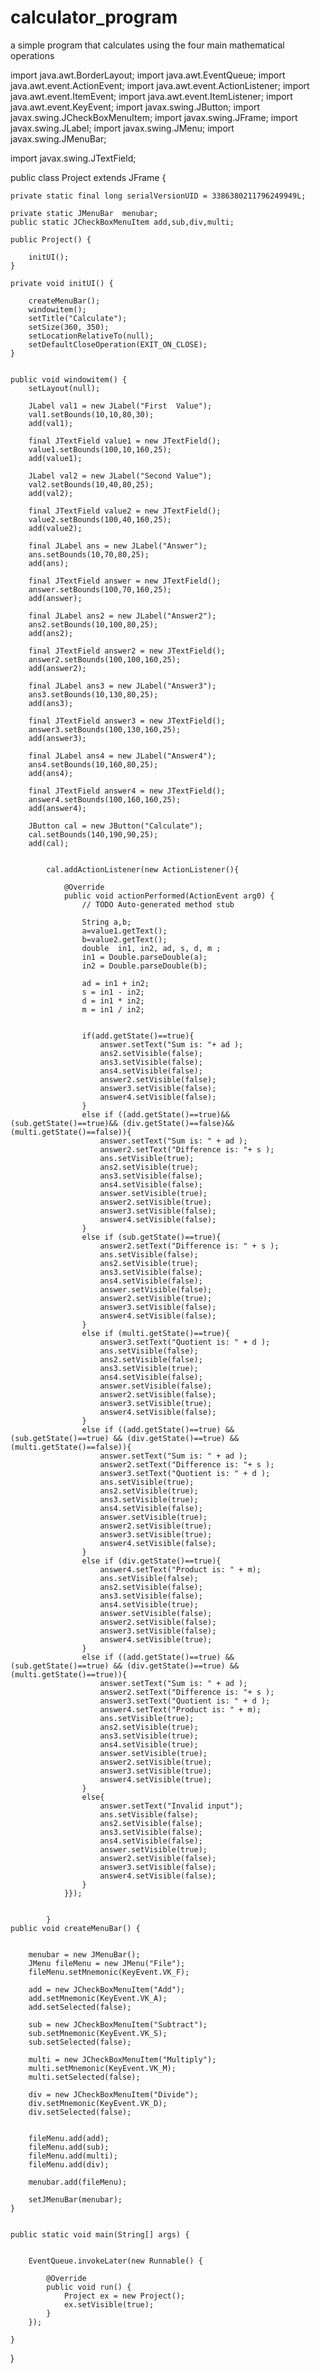# calculator_program
a simple program that calculates using the four main mathematical operations


import java.awt.BorderLayout;
import java.awt.EventQueue;
import java.awt.event.ActionEvent;
import java.awt.event.ActionListener;
import java.awt.event.ItemEvent;
import java.awt.event.ItemListener;
import java.awt.event.KeyEvent;
import javax.swing.JButton;
import javax.swing.JCheckBoxMenuItem;
import javax.swing.JFrame;
import javax.swing.JLabel;
import javax.swing.JMenu;
import javax.swing.JMenuBar;


import javax.swing.JTextField;

public class Project extends JFrame { 

	
	private static final long serialVersionUID = 3386380211796249949L;

	private static JMenuBar  menubar;
	public static JCheckBoxMenuItem add,sub,div,multi;

	public Project() {

		initUI();
	}

	private void initUI() {

		createMenuBar();
		windowitem(); 
		setTitle("Calculate");
		setSize(360, 350);
		setLocationRelativeTo(null);
		setDefaultCloseOperation(EXIT_ON_CLOSE);
	}


	public void windowitem() {
		setLayout(null);

		JLabel val1 = new JLabel("First  Value");
		val1.setBounds(10,10,80,30);
		add(val1);

		final JTextField value1 = new JTextField();
		value1.setBounds(100,10,160,25);
		add(value1);

		JLabel val2 = new JLabel("Second Value");
		val2.setBounds(10,40,80,25);
		add(val2);

		final JTextField value2 = new JTextField();
		value2.setBounds(100,40,160,25);
		add(value2);

		final JLabel ans = new JLabel("Answer");
		ans.setBounds(10,70,80,25);
		add(ans);

		final JTextField answer = new JTextField();
		answer.setBounds(100,70,160,25);
		add(answer);

		final JLabel ans2 = new JLabel("Answer2");
		ans2.setBounds(10,100,80,25);
		add(ans2);
		
		final JTextField answer2 = new JTextField();
		answer2.setBounds(100,100,160,25);
		add(answer2);
		
		final JLabel ans3 = new JLabel("Answer3");
		ans3.setBounds(10,130,80,25);
		add(ans3);

		final JTextField answer3 = new JTextField();
		answer3.setBounds(100,130,160,25);
		add(answer3);
		
		final JLabel ans4 = new JLabel("Answer4");
		ans4.setBounds(10,160,80,25);
		add(ans4);
		
		final JTextField answer4 = new JTextField();
		answer4.setBounds(100,160,160,25);
		add(answer4);
		
		JButton cal = new JButton("Calculate");
		cal.setBounds(140,190,90,25);
		add(cal);
	
		
			cal.addActionListener(new ActionListener(){

				@Override
				public void actionPerformed(ActionEvent arg0) {
					// TODO Auto-generated method stub
					
					String a,b;
					a=value1.getText();
					b=value2.getText();
					double  in1, in2, ad, s, d, m ;
					in1 = Double.parseDouble(a);
					in2 = Double.parseDouble(b);
					
					ad = in1 + in2;
					s = in1 - in2;
					d = in1 * in2;
					m = in1 / in2;
					
					
					if(add.getState()==true){
						answer.setText("Sum is: "+ ad );
						ans2.setVisible(false);
						ans3.setVisible(false);
						ans4.setVisible(false);
						answer2.setVisible(false);
						answer3.setVisible(false);
						answer4.setVisible(false);
					}
					else if ((add.getState()==true)&&(sub.getState()==true)&& (div.getState()==false)&& (multi.getState()==false)){
						answer.setText("Sum is: " + ad );
						answer2.setText("Difference is: "+ s );
						ans.setVisible(true);
						ans2.setVisible(true);
						ans3.setVisible(false);
						ans4.setVisible(false);
						answer.setVisible(true);
						answer2.setVisible(true);
						answer3.setVisible(false);
						answer4.setVisible(false);
					}
					else if (sub.getState()==true){
						answer2.setText("Difference is: " + s );
						ans.setVisible(false);
						ans2.setVisible(true);
						ans3.setVisible(false);
						ans4.setVisible(false);
						answer.setVisible(false);
						answer2.setVisible(true);
						answer3.setVisible(false);
						answer4.setVisible(false);
					}
					else if (multi.getState()==true){
						answer3.setText("Quotient is: " + d );
						ans.setVisible(false);
						ans2.setVisible(false);
						ans3.setVisible(true);
						ans4.setVisible(false);
						answer.setVisible(false);
						answer2.setVisible(false);
						answer3.setVisible(true);
						answer4.setVisible(false);
					}
					else if ((add.getState()==true) && (sub.getState()==true) && (div.getState()==true) && (multi.getState()==false)){
						answer.setText("Sum is: " + ad );
						answer2.setText("Difference is: "+ s );
						answer3.setText("Quotient is: " + d );
						ans.setVisible(true);
						ans2.setVisible(true);
						ans3.setVisible(true);
						ans4.setVisible(false);
						answer.setVisible(true);
						answer2.setVisible(true);
						answer3.setVisible(true);
						answer4.setVisible(false);
					}
					else if (div.getState()==true){
						answer4.setText("Product is: " + m);
						ans.setVisible(false);
						ans2.setVisible(false);
						ans3.setVisible(false);
						ans4.setVisible(true);
						answer.setVisible(false);
						answer2.setVisible(false);
						answer3.setVisible(false);
						answer4.setVisible(true);
					}
					else if ((add.getState()==true) && (sub.getState()==true) && (div.getState()==true) && (multi.getState()==true)){
						answer.setText("Sum is: " + ad );
						answer2.setText("Difference is: "+ s );
						answer3.setText("Quotient is: " + d );
						answer4.setText("Product is: " + m);
						ans.setVisible(true);
						ans2.setVisible(true);
						ans3.setVisible(true);
						ans4.setVisible(true);
						answer.setVisible(true);
						answer2.setVisible(true);
						answer3.setVisible(true);
						answer4.setVisible(true);
					}
					else{
						answer.setText("Invalid input");
						ans.setVisible(false);
						ans2.setVisible(false);
						ans3.setVisible(false);
						ans4.setVisible(false);
						answer.setVisible(true);
						answer2.setVisible(false);
						answer3.setVisible(false);
						answer4.setVisible(false);
					}
				}});	
				
				
			}
	public void createMenuBar() {


	    menubar = new JMenuBar();
		JMenu fileMenu = new JMenu("File");
		fileMenu.setMnemonic(KeyEvent.VK_F);

		add = new JCheckBoxMenuItem("Add");
		add.setMnemonic(KeyEvent.VK_A);
		add.setSelected(false);

		sub = new JCheckBoxMenuItem("Subtract");
		sub.setMnemonic(KeyEvent.VK_S);
		sub.setSelected(false);

		multi = new JCheckBoxMenuItem("Multiply");
		multi.setMnemonic(KeyEvent.VK_M);
		multi.setSelected(false);

		div = new JCheckBoxMenuItem("Divide");
		div.setMnemonic(KeyEvent.VK_D);
		div.setSelected(false);

		
		fileMenu.add(add);
		fileMenu.add(sub);
		fileMenu.add(multi);
		fileMenu.add(div);

		menubar.add(fileMenu);	

		setJMenuBar(menubar);
	}


	public static void main(String[] args) {


		EventQueue.invokeLater(new Runnable() {

			@Override
			public void run() {
				Project ex = new Project();
				ex.setVisible(true);
			}
		});

	}


}
